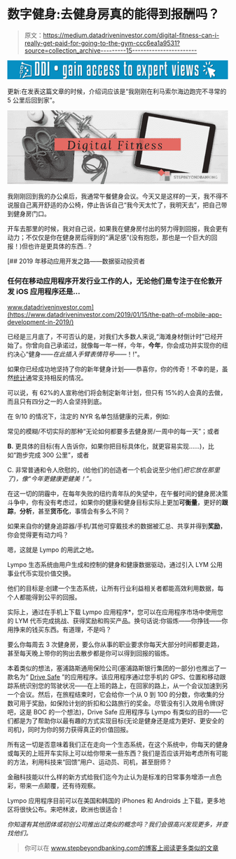 # 数字健身:去健身房真的能得到报酬吗？

> 原文：<https://medium.datadriveninvestor.com/digital-fitness-can-i-really-get-paid-for-going-to-the-gym-ccc6ea1a9531?source=collection_archive---------15----------------------->

[![](img/2412918ba0c58c4b90b04a4bae9233c2.png)](http://www.track.datadriveninvestor.com/1B9E)

更新:在发表这篇文章的时候，介绍词应该是“我刚刚在利马索尔海边跑完不寻常的 5 公里后回到家”。

![](img/1ea1cf75483b66f5b0716ad7dc540733.png)

我刚刚回到我的办公桌后，我通常午餐健身会议。今天又是这样的一天，我不得不说服自己离开舒适的办公椅，停止告诉自己“我今天太忙了，我明天去”，把自己带到健身房门口。

开车去那里的时候，我对自己说，如果我在健身房付出的努力得到回报，我会更有动力；不仅仅是你在健身房后得到的“满足感”(没有抱怨，那也是一个巨大的回报！)但也许是更具体的东西..？

[](https://www.datadriveninvestor.com/2019/01/15/the-path-of-mobile-app-development-in-2019/) [## 2019 年移动应用开发之路——数据驱动投资者

### 任何在移动应用程序开发行业工作的人，无论他们是专注于在伦敦开发 iOS 应用程序还是…

www.datadriveninvestor.com](https://www.datadriveninvestor.com/2019/01/15/the-path-of-mobile-app-development-in-2019/) 

已经是三月底了，不可否认的是，对我们大多数人来说,“海滩身材倒计时”已经开始了。你曾向自己承诺过，就像每一年一样，今年，**今年**，你会成功并实现你的纽约决心“健身——*在此插入手臂表情符号*——！!"。

如果你已经成功地坚持了你的新年健身计划——恭喜你，你的传奇！不幸的是，虽然[统计](https://yougov.co.uk/topics/lifestyle/articles-reports/2018/12/31/only-one-five-intend-make-new-years-resolutions-20)通常支持相反的情况。

可以说，有 62%的人宣称他们将会制定新年计划，但只有 15%的人会真的去做，而且只有四分之一的人会坚持到底。

在 9/10 的情况下，注定的 NYR 名单包括健康的元素，例如:

常见的模糊/不切实际的那种“无论如何都要多去健身房/一周中的每一天”；或者

**B.** 更具体的目标(有人告诉你，如果你把目标具体化，就更容易实现……)，比如“跑步完成 300 公里”，或者

C. 非常普通和令人欣慰的，(给他们的创造者一个机会说至少他们*把它放在那里了)，像“今年更健康更健美！”。*

在这一切的阴霾中，在每年失败的纽约青年队的失望中，在午餐时间的健身房决策斗争中，你有没有考虑过，如果你的健康和健身目标实际上更加**可衡量**，更好的**跟踪**，**分析**，甚至**货币化**，事情会有多么不同？

如果来自你的健身追踪器/手机/其他可穿戴技术的数据被汇总、共享并得到**奖励**，你会觉得更有动力吗？

嗯，这就是 Lympo 的用武之地。

Lympo 生态系统由用户生成和控制的健身和健康数据驱动，通过引入 LYM 公用事业代币实现价值交换。

他们的目标是:创建一个生态系统，让所有行业利益相关者都能高效利用数据，每个人都能得到公平的回报。

实际上，通过在手机上下载 Lympo 应用程序*，您可以在应用程序市场中使用您的 LYM 代币完成挑战、获得奖励和购买产品。换句话说:你锻炼——你挣钱——你用挣来的钱买东西。有道理，不是吗？

要么你每周去 3 次健身房，要么你从事的职业要求你每天大部分时间都要走路，甚至每天晚上带你的狗出去散步都是你可以得到回报的锻炼。

本着类似的想法，塞浦路斯通用保险公司(塞浦路斯银行集团的一部分)也推出了一款名为“ [Drive Safe](https://www.gic.com.cy/en-gb/gic-homepage/personal/Drive-Safe/Drive-Safe-App/) ”的应用程序。该应用程序通过您手机的 GPS、位置和移动跟踪系统识别您的驾驶状况——在上班的路上，在回家的路上，从一个会议加速到另一个会议。然后，在旅程结束时，它会给你一个从 0 到 100 的分数，你收集的分数可用于奖励，如保险计划的折扣和公路旅行的奖金。尽管没有引入效用令牌(好吧，这是 BOC 的一个想法)，Drive Safe 应用程序与 Lympo 有类似的目的——它们都是为了帮助你以最有趣的方式实现目标(无论是健身还是成为更好、更安全的司机)，同时为你的努力获得真正的价值回报。

所有这一切是否意味着我们正在走向一个生态系统，在这个系统中，你每天的健身或每天的上班开车实际上可以给你带来一些东西？我们是否应该开始考虑所有可能的方法，利用科技来“回馈”用户、运动员、司机，甚至厨师？

金融科技能以什么样的新方式给我们迄今为止认为是标准的日常事务增添一点色彩，带来一点颠覆，还有待观察。

Lympo 应用程序目前可以在美国和韩国的 iPhones 和 Androids 上下载，更多地区将很快公布。来吧林波，欧洲也很适合！

*你知道有其他团体或初创公司推出过类似的概念吗？我们会很高兴发现更多，并查找他们。*

> 你可以在 www.stepbeyondbanking.com的博客上阅读更多类似的文章